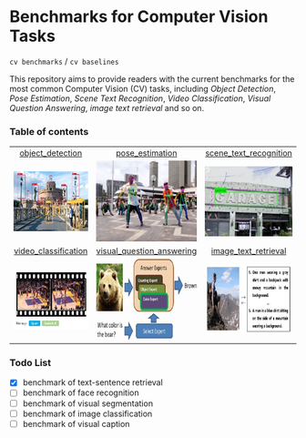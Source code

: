 # Benchmarks for Computer Vision Tasks

`cv benchmarks` / `cv baselines`

This repository aims to provide readers with the current benchmarks for the most common Computer Vision (CV) tasks, including *Object Detection*, *Pose Estimation*, *Scene Text Recognition*, *Video Classification*, *Visual Question Answering*, *image text retrieval* and so on.

### Table of contents

|                            |                                |                             |
| :------:                   | :------:                       | :------:                    |
| [object_detection][1]      | [pose_estimation][2]           | [scene_text_recognition][3] |
| ![object_det]              | ![pose_estimation]             | ![STR]                      |
| [video_classification][4]  | [visual_question_answering][5] | [image_text_retrieval][6]   |
| ![video_cls]               | ![vqa]                         | ![image_text_retrieval]     |

[1]: object_detection.md
[2]: pose_estimation.md
[3]: scene_text_recognition.md
[4]: video_classification.md
[5]: vqa.md
[6]: image_text_retrieval.md

[object_det]: ./imgs/obj_det.jpg "object detection"
[pose_estimation]: ./imgs/pose_estimation.jpg "pose estimation"
[STR]: ./imgs/STR.jpg "scene text recognition"
[video_cls]: ./imgs/video_cls.jpg "video classification"
[vqa]: ./imgs/vqa.jpg "visual question answering"
[image_text_retrieval]: ./imgs/image_text_retrieval.jpg "image sentence retrieval"
[coming_soon]: ./imgs/coming_soon.jpg "coming soon"

### Todo List

- [x] benchmark of text-sentence retrieval
- [ ] benchmark of face recognition
- [ ] benchmark of visual segmentation
- [ ] benchmark of image classification
- [ ] benchmark of visual caption
